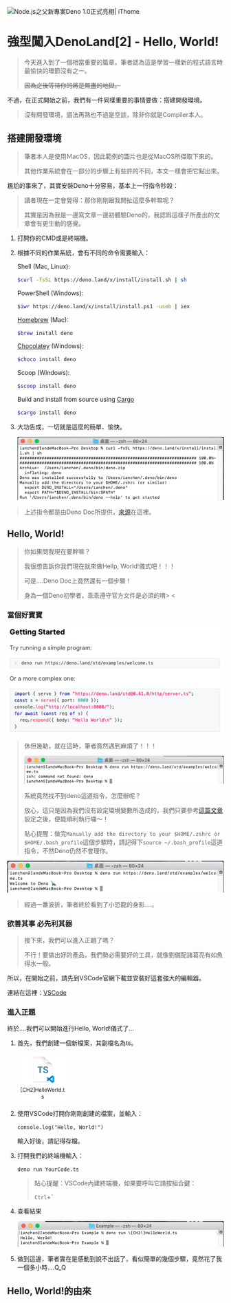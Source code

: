 ![Node.js之父新專案Deno 1.0正式亮相| iThome](https://s4.itho.me/sites/default/files/styles/picture_size_large/public/field/image/v1_wide.jpg?itok=aqrO_0jM)

# 強型闖入DenoLand[2] - Hello, World!

> 今天進入到了一個相當重要的篇章，筆者認為這是學習一樣新的程式語言時最愉快的環節沒有之一。
>
> ~~因為之後等待你的將是無盡的地獄。~~

不過，在正式開始之前，我們有一件同樣重要的事情要做：搭建開發環境。

> 沒有開發環境，語法再熟也不過是空談，除非你就是Compiler本人。

## 搭建開發環境

> 筆者本人是使用ＭacOS，因此範例的圖片也是從MacOS所擷取下來的。
>
> 其他作業系統會在一部分的步驟上有些許的不同，本文一樣會把它點出來。

尷尬的事來了，其實安裝Deno十分容易，基本上一行指令秒殺：

> 讀者現在一定會覺得：那你剛剛跟我閒扯這麼多幹嘛呢？
>
> 其實是因為我是一邊寫文章一邊初體驗Deno的，我認爲這樣子所產出的文章會有更生動的感覺。

1. 打開你的CMD或是終端機。

2. 根據不同的作業系統，會有不同的命令需要輸入：

   Shell (Mac, Linux):

   ```bash
   $curl -fsSL https://deno.land/x/install/install.sh | sh
   ```

   PowerShell (Windows):

   ```bash
   $iwr https://deno.land/x/install/install.ps1 -useb | iex
   ```

   [Homebrew](https://formulae.brew.sh/formula/deno) (Mac):

   ```bash
   $brew install deno
   ```

   [Chocolatey](https://chocolatey.org/packages/deno) (Windows):

   ```bash
   $choco install deno
   ```

   Scoop (Windows):

   ```bash
   $scoop install deno
   ```

   Build and install from source using [Cargo](https://crates.io/crates/deno)

   ```bash
   $cargo install deno
   ```

3. 大功告成，一切就是這麼的簡單、愉快。

   ![2-1](./2-1.png)

> 上述指令都是由Deno Doc所提供，[來源](https://deno.land/#installation)在這裡。

## Hello, World!

> 你如果問我現在要幹嘛？
>
> 我很想告訴你我們現在就來做Hellp, World!儀式吧！！！
>
> 可是....Deno Doc上竟然還有一個步驟！
>
> 身為一個Deno初學者，乖乖遵守官方文件是必須的唷> <

### 當個好寶寶

![2-2](./2-2.png)

>  休但幾勒，就在這時，筆者竟然遇到麻煩了！！！
>
>  ![2-3](./2-3.png)
>
>  系統竟然找不到deno這道指令，怎麼辦呢？
>
>  放心，這只是因為我們沒有設定環境變數所造成的，我們只要參考[這篇文章](https://tute.io/install-deno-macos)設定之後，便能順利執行囉～！
>
>  貼心提醒：做完`Manually add the directory to your $HOME/.zshrc or $HOME/.bash_profile`這個步驟時，請記得下`source ~/.bash_profile`這道指令，不然Deno仍然不會理你。

![2-4](./2-4.png)

> 經過一番波折，筆者終於看到了小恐龍的身影....。

### 欲善其事 必先利其器

> 接下來，我們可以進入正題了嗎？
>
> 不行！要做出好的產品，我們勢必需要好的工具，就像劉備配諸葛亮有如魚得水一般。

所以，在開始之前，請先到VSCode官網下載並安裝好這套強大的編輯器。

連結在這裡：[VSCode](https://code.visualstudio.com/)

### 進入正題

終於....我們可以開始進行Hello, World!儀式了...

1. 首先，我們創建一個新檔案，其副檔名為ts。

   ![2-5](./2-5.png)

2. 使用VSCode打開你剛剛創建的檔案，並輸入：

   ```
   console.log("Hello, World!")
   ```

   輸入好後，請記得存檔。

3. 打開我們的終端機輸入：

   ```
   deno run YourCode.ts
   ```

   > 貼心提醒：VSCode內建終端機，如果要呼叫它請按組合鍵：
   >
   > `Ctrl`+*`*

4. 查看結果

   ![2-6](./2-6.png)

4. 做到這邊，筆者實在是感動到說不出話了，看似簡單的幾個步驟，竟然花了我一個多小時....Q_Q

## Hello, World!的由來

